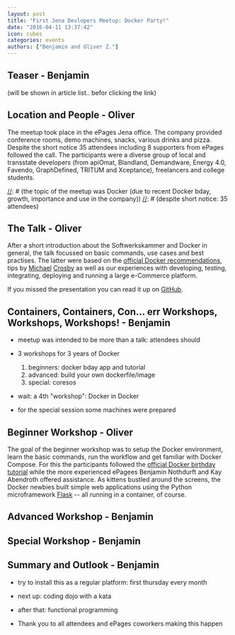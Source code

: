 ```yaml
---
layout: post
title: "First Jena Devlopers Meetup: Docker Party!"
date: "2016-04-11 13:37:42"
icon: cubes
categories: events
authors: ["Benjamin and Oliver Z."]
---
```


## Teaser - Benjamin

(will be shown in article list.. befor clicking the link) 

## Location and People - Oliver

[//]: # (Notes Oliver: still to many sentences listing a series of items/topics.)

The meetup took place in the ePages Jena office. The company provided conference rooms, demo machines, snacks, various drinks and pizza.
Despite the short notice 35 attendees including 8 supporters from ePages followed the call. 
The participants were a diverse group of local and transstate developers (from apiOmat, Blandland, Demandware, Energy 4.0, Favendo, GraphDefined, TRITUM and Xceptance), freelancers and college students.

[//]: # (ePages hosted the first Softwerkskammer Jena meetup last thursday)
[//]: # (the Softwerkskammer is a group of developers caring about software craftsmanship)
[//]: # (the topic of the meetup was Docker (due to recent Docker bday, growth, importance and use in the company))
[//]: # (despite short notice: 35 attendees)


## The Talk - Oliver

After a short introduction about the Softwerkskammer and Docker in general, the talk focussed on basic commands, use cases and best practises. The latter were based on the [official Docker recommendations](https://docs.docker.com/engine/userguide/eng-image/dockerfile_best-practices), tips by [Michael](http://crosbymichael.com/dockerfile-best-practices.html) [Crosby](http://crosbymichael.com/dockerfile-best-practices-take-2.html) as well as our experiences with developing, testing, integrating, deploying and running a large e-Commerce platform.

If you missed the presentation you can read it up on [GitHub](https://github.com/jenadevs/jenadevs-001-docker-party/tree/master/talk).

## Containers, Containers, Con... err Workshops, Workshops, Workshops! - Benjamin

* meetup was intended to be more than a talk: attendees should 

* 3 workshops for 3 years of Docker

  1. beginners: docker bday app and tutorial
  2. advanced: build your own dockerfile/image
  3. special: coresos
  
* wait: a 4th "workshop": Docker in Docker
* for the special session some machines were prepared 

## Beginner Workshop - Oliver

The goal of the beginner workshop was to setup the Docker environment, learn the basic commands, run the workflow and get familiar with Docker Compose.
For this the participants followed the [official Docker birthday tutorial](https://github.com/docker/docker-birthday-3/blob/master/tutorial.md) while the more experienced ePagees Benjamin Nothdurft and Kay Abendroth offered assistance.
As kittens bustled around the screens, the Docker newbies built simple web applications using the Python microframework [Flask](http://flask.pocoo.org/) -- all running in a container, of course.


## Advanced Workshop - Benjamin



## Special Workshop - Benjamin


## Summary and Outlook - Benjamin

* try to install this as a regular platform: first thursday every month
* next up: coding dojo with a kata
* after that: functional programming

* Thank you to all attendees and ePages coworkers making this happen
